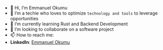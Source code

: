 - 👋 Hi, I’m Emmanuel Okumu
- 👀 I’m a techie who loves to optimize `technology and tools` to leverage opportunities
- 🌱 I’m currently learning Rust and Backend Development
- 💞️ I’m looking to collaborate on a software project
- 📫 How to reach me: 
- **LinkedIn**: [Emmanuel Okumu](https://www.linkedin.com/in/emnl)

